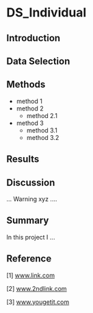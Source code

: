 # DS_Individual

## Introduction

## Data Selection

## Methods
- method 1
- method 2
  - method 2.1
- method 3
  - method 3.1
  - method 3.2

## Results


## Discussion
...
Warning xyz
....

## Summary
In this project I ...

## Reference
[1] www.link.com

[2] www.2ndlink.com

[3] www.yougetit.com
